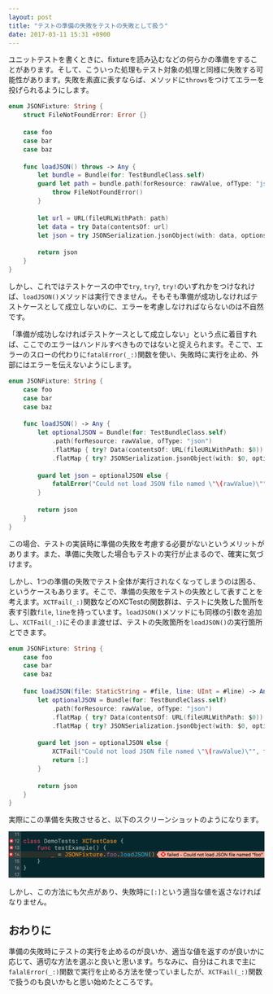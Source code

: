 ```yaml
---
layout: post
title: "テストの準備の失敗をテストの失敗として扱う"
date: 2017-03-11 15:31 +0900
---
```


ユニットテストを書くときに、fixtureを読み込むなどの何らかの準備をすることがあります。そして、こういった処理もテスト対象の処理と同様に失敗する可能性があります。失敗を素直に表すならば、メソッドに`throws`をつけてエラーを投げられるようにします。

```swift
enum JSONFixture: String {
    struct FileNotFoundError: Error {}

    case foo
    case bar
    case baz

    func loadJSON() throws -> Any {
        let bundle = Bundle(for: TestBundleClass.self)
        guard let path = bundle.path(forResource: rawValue, ofType: "json") else {
            throw FileNotFoundError()
        }

        let url = URL(fileURLWithPath: path)
        let data = try Data(contentsOf: url)
        let json = try JSONSerialization.jsonObject(with: data, options: [])

        return json
    }
}
```

しかし、これではテストケースの中で`try`, `try?`, `try!`のいずれかをつけなれけば、`loadJSON()`メソッドは実行できません。そもそも準備が成功しなければテストケースとして成立しないのに、エラーを考慮しなければならないのは不自然です。

「準備が成功しなければテストケースとして成立しない」という点に着目すれば、ここでのエラーはハンドルすべきものではないと捉えられます。そこで、エラーのスローの代わりに`fatalError(_:)`関数を使い、失敗時に実行を止め、外部にはエラーを伝えないようにします。


```swift
enum JSONFixture: String {
    case foo
    case bar
    case baz

    func loadJSON() -> Any {
        let optionalJSON = Bundle(for: TestBundleClass.self)
            .path(forResource: rawValue, ofType: "json")
            .flatMap { try? Data(contentsOf: URL(fileURLWithPath: $0)) }
            .flatMap { try? JSONSerialization.jsonObject(with: $0, options: []) }

        guard let json = optionalJSON else {
            fatalError("Could not load JSON file named \"\(rawValue)\"")
        }

        return json
    }
}
```

この場合、テストの実装時に準備の失敗を考慮する必要がないというメリットがあります。また、準備に失敗した場合もテストの実行が止まるので、確実に気づけます。

しかし、1つの準備の失敗でテスト全体が実行されなくなってしまうのは困る、というケースもあります。そこで、準備の失敗をテストの失敗として表すことを考えます。`XCTFail(_:)`関数などのXCTestの関数群は、テストに失敗した箇所を表す引数`file`, `line`を持っています。`loadJSON()`メソッドにも同様の引数を追加し、`XCTFail(_:)`にそのまま渡せば、テストの失敗箇所を`loadJSON()`の実行箇所とできます。

```swift
enum JSONFixture: String {
    case foo
    case bar
    case baz

    func loadJSON(file: StaticString = #file, line: UInt = #line) -> Any {
        let optionalJSON = Bundle(for: TestBundleClass.self)
            .path(forResource: rawValue, ofType: "json")
            .flatMap { try? Data(contentsOf: URL(fileURLWithPath: $0)) }
            .flatMap { try? JSONSerialization.jsonObject(with: $0, options: []) }

        guard let json = optionalJSON else {
            XCTFail("Could not load JSON file named \"\(rawValue)\"", file: file, line: line)
            return [:]
        }

        return json
    }
}
```

実際にこの準備を失敗させると、以下のスクリーンショットのようになります。

![](/assets/2017-03-11/xctfail.png)  

しかし、この方法にも欠点があり、失敗時に`[:]`という適当な値を返さなければなりません。

## おわりに

準備の失敗時にテストの実行を止めるのが良いか、適当な値を返すのが良いかに応じて、適切な方法を選ぶと良いと思います。ちなみに、自分はこれまで主に`falalError(_:)`関数で実行を止める方法を使っていましたが、`XCTFail(_:)`関数で扱うのも良いかもと思い始めたところです。

